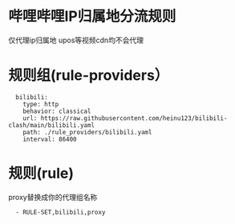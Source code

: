# 哔哩哔哩IP归属地分流规则

仅代理ip归属地
upos等视频cdn均不会代理

# 规则组(rule-providers）
```
  bilibili:
    type: http
    behavior: classical
    url: https://raw.githubusercontent.com/heinu123/bilibili-clash/main/bilibili.yaml
    path: ./rule_providers/bilibili.yaml
    interval: 86400
```

# 规则(rule)

proxy替换成你的代理组名称
```
  - RULE-SET,bilibili,proxy
```
